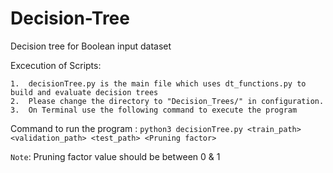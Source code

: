 # Decision-Tree
Decision tree for Boolean input dataset 

Excecution of Scripts:
```
1.	decisionTree.py is the main file which uses dt_functions.py to build and evaluate decision trees
2.	Please change the directory to "Decision_Trees/" in configuration. 
3.	On Terminal use the following command to execute the program
```

Command to run the program :
`python3 decisionTree.py <train_path> <validation_path> <test_path> <Pruning factor>`

`Note`: Pruning factor value should be between 0 & 1
